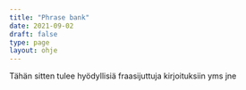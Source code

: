 ```yaml
---
title: "Phrase bank"
date: 2021-09-02
draft: false
type: page
layout: ohje
---
```

Tähän sitten tulee hyödyllisiä fraasijuttuja kirjoituksiin yms jne 